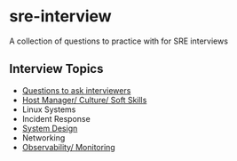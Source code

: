 # sre-interview
A collection of questions to practice with for SRE interviews

## Interview Topics
* [Questions to ask interviewers](questions-to-ask-interviewers.md)
* [Host Manager/ Culture/ Soft Skills](culture.md)
* Linux Systems
* Incident Response
* [System Design](system-design.md)
* Networking
* [Observability/ Monitoring](observability.md)
